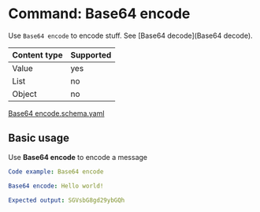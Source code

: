 # Command: Base64 encode

Use `Base64 encode` to encode stuff. See [Base64 decode](Base64 decode).

| Content type | Supported |
|--------------|-----------|
| Value        | yes       |
| List         | no        |
| Object       | no        |

[Base64 encode.schema.yaml](Base64%20encode.schema.yaml)

## Basic usage

Use **Base64 encode** to encode a message

```yaml instacli
Code example: Base64 encode

Base64 encode: Hello world!

Expected output: SGVsbG8gd29ybGQh
```
